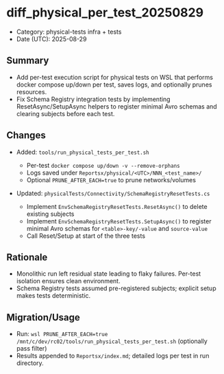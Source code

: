 # diff_physical_per_test_20250829

- Category: physical-tests infra + tests
- Date (UTC): 2025-08-29

## Summary

- Add per-test execution script for physical tests on WSL that performs docker compose up/down per test, saves logs, and optionally prunes resources.
- Fix Schema Registry integration tests by implementing ResetAsync/SetupAsync helpers to register minimal Avro schemas and clearing subjects before each test.

## Changes

- Added: `tools/run_physical_tests_per_test.sh`
  - Per-test `docker compose up/down -v --remove-orphans`
  - Logs saved under `Reportsx/physical/<UTC>/NNN_<test_name>/`
  - Optional `PRUNE_AFTER_EACH=true` to prune networks/volumes

- Updated: `physicalTests/Connectivity/SchemaRegistryResetTests.cs`
  - Implement `EnvSchemaRegistryResetTests.ResetAsync()` to delete existing subjects
  - Implement `EnvSchemaRegistryResetTests.SetupAsync()` to register minimal Avro schemas for `<table>-key/-value` and `source-value`
  - Call Reset/Setup at start of the three tests

## Rationale

- Monolithic run left residual state leading to flaky failures. Per-test isolation ensures clean environment.
- Schema Registry tests assumed pre-registered subjects; explicit setup makes tests deterministic.

## Migration/Usage

- Run: `wsl PRUNE_AFTER_EACH=true /mnt/c/dev/rc02/tools/run_physical_tests_per_test.sh` (optionally pass filter)
- Results appended to `Reportsx/index.md`; detailed logs per test in run directory.


